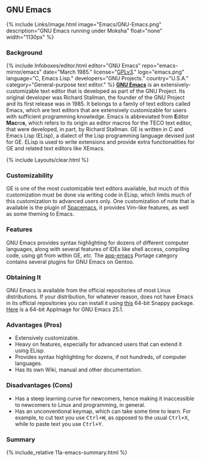 ## GNU Emacs
{% include Links/image.html image="Emacs/GNU-Emacs.png" description="GNU Emacs running under Moksha" float="none" width="1130px" %}

### Background
{% include Infoboxes/editor.html editor="GNU Emacs" repo="emacs-mirror/emacs" date="March 1985." license="<a href='https://sourceforge.net/p/codeblocks/code/HEAD/tree/trunk/COPYING' link='_blank'>GPLv3</a>." logo="emacs.png" language="C, Emacs Lisp." developers="GNU Projects." country="U.S.A." category="General-purpose text editor." %}
[**GNU Emacs**](https://www.gnu.org/software/emacs) is an extensively-customizable text editor that is developed as part of the GNU Project. Its original developer was Richard Stallman, the founder of the GNU Project and its first release was in 1985. It belongs to a family of text editors called Emacs, which are text editors that are extensively customizable for users with sufficient programming knowledge. Emacs is abbreviated from <b>E</b>ditor <b>Mac</b>ro<b>s</b>, which refers to its origin as editor macros for the TECO text editor, that were developed, in part, by Richard Stallman. GE is written in C and Emacs Lisp (ELisp), a dialect of the Lisp programming language devised just for GE. ELisp is used to write extensions and provide extra functionalities for GE and related text editors like XEmacs.

{% include Layouts/clear.html %}<br/>

### Customizability
GE is one of the most customizable text editors available, but much of this customization must be done via writing code in ELisp, which limits much of this customization to advanced users only. One customization of note that is available is the plugin of [Spacemacs](http://spacemacs.org/), it provides Vim-like features, as well as some theming to Emacs.

### Features
GNU Emacs provides syntax highlighting for dozens of different computer languages, along with several features of IDEs like shell access, compiling code, using git from within GE, *etc.* The [app-emacs](http://gpo.zugaina.org/app-emacs/) Portage category contains several plugins for GNU Emacs on Gentoo.

### Obtaining It
GNU Emacs is available from the official repositories of most Linux distributions. If your distribution, for whatever reason, does not have Emacs in its official repositories you can install it using [this](https://uappexplorer.com/app/emacs-tealeg.tealeg) 64-bit Snappy package. [Here](https://transfer.sh/14u8jA/emacs-25.1-glibc2.17-x86-64.appimage) is a 64-bit AppImage for GNU Emacs 25.1.

### Advantages (Pros)
* Extensively customizable.
* Heavy on features, especially for advanced users that can extend it using ELisp.
* Provides syntax highlighting for dozens, if not hundreds, of computer languages.
* Has its own Wiki, manual and other documentation.

### Disadvantages (Cons)
* Has a steep learning curve for newcomers, hence making it inaccessible to newcomers to Linux and programming, in general.
* Has an unconventional keymap, which can take some time to learn. For example, to cut text you use <kbd>Ctrl+W</kbd>, as opposed to the usual <kbd>Ctrl+X</kbd>, while to paste text you use <kbd>Ctrl+Y</kbd>.

### Summary
{% include_relative 11a-emacs-summary.html %}
